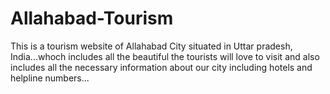 # Allahabad-Tourism
This is a tourism website of Allahabad City situated in Uttar pradesh, India...whoch includes all the beautiful the tourists will love to visit and also includes all the necessary information about our city including hotels and helpline numbers...
